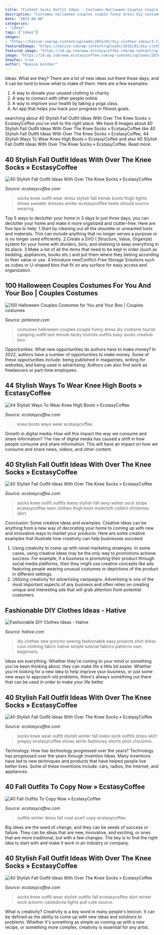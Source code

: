 ```yaml
---
title: "Fishnet Socks Outfit Ideas - Costumes Halloween Couples Couple Funny Dress Diy Costume Tourist Camping Outfit Last Minute Tacky Tourists Outfits Easy Socks Creative Boo"
description: "Costumes halloween couples couple funny dress diy costume tourist camping outfit last minute tacky tourists outfits easy socks creative boo"
date: "2023-04-06"
categories:
- "ideas"
tags: ["ideas"]
images:
- "https://hative.com/wp-content/uploads/2015/01/diy-clothes-ideas/3-fashionable-diy-clothes-ideas.jpg"
featuredImage: "https://hative.com/wp-content/uploads/2015/01/diy-clothes-ideas/3-fashionable-diy-clothes-ideas.jpg"
featured_image: "https://i0.wp.com/www.ecstasycoffee.com/wp-content/uploads/2016/10/Over-The-Knee-Socks-10.jpg?resize=620%2C909"
image: "https://i0.wp.com/www.ecstasycoffee.com/wp-content/uploads/2016/10/Over-The-Knee-Socks-4.jpg?resize=467%2C940"
ShowToc: true
author: "Nyasia Goldner"
---
```



Ideas: What are they?
There are a lot of new ideas out there these days, and it can be hard to know what to make of them. Here are a few examples:
1. A way to donate your unused clothing to charity.
2. A way to connect with other people online.
3. A way to improve your health by taking a yoga class.
4. An app that helps you track your progress in fitness goals.

	

		
searching about 40 Stylish Fall Outfit Ideas With Over The Knee Socks » EcstasyCoffee you've visit to the right place. We have 8 Images about 40 Stylish Fall Outfit Ideas With Over The Knee Socks » EcstasyCoffee like 40 Stylish Fall Outfit Ideas With Over The Knee Socks » EcstasyCoffee, 44 Stylish Ways To Wear Knee High Boots » EcstasyCoffee and also 40 Stylish Fall Outfit Ideas With Over The Knee Socks » EcstasyCoffee. Read more:
		
    
## 40 Stylish Fall Outfit Ideas With Over The Knee Socks » EcstasyCoffee

<img loading=lazy src="https://i0.wp.com/www.ecstasycoffee.com/wp-content/uploads/2016/10/Over-The-Knee-Socks-7.jpg?resize=620%2C917" onerror="this.onerror=null;this.src='https://tse3.mm.bing.net/th?id=OIP.bMmmKCXkT9OTu4fJAKOhMQHaK9&amp;pid=15.1';" alt="40 Stylish Fall Outfit Ideas With Over The Knee Socks » EcstasyCoffee">

_Source: ecstasycoffee.com_

>socks knee outfit wear dress stylish fall trends boots thigh tights shoes sweater dresses winter ecstasycoffee heels should source wearing. 

	

Top 5 ways to declutter your home in 3 days
In just three days, you can declutter your home and make it more organized and clutter-free. Here are five tips to help:
1.Start by cleaning out all the obsolete or unwanted tools and materials. This can include anything that no longer serves a purpose or is no longer used efficiently.
2.Create a SVO ( Structure, Value, Organize) system for your home with dividers, bins, and shelving to keep everything in its place.
3.Make a list of all the items that need to be kept in order (such as bedding, appliances, books etc.) and put them where they belong according to their value or use.
4.Introduce newConflict-Free Storage Solutions such as cubes or U-shaped bins that fit on any surface for easy access and organization.      
    
## 100 Halloween Couples Costumes For You And Your Boo | Couples Costumes

<img loading=lazy src="https://i.pinimg.com/736x/e5/09/50/e50950ea002334a9cbb7bbba81c5f195--halloween-couples-couple-halloween-costumes.jpg" onerror="this.onerror=null;this.src='https://tse1.mm.bing.net/th?id=OIP._Locupb9T6Ytqc0ijBQR6QHaK3&amp;pid=15.1';" alt="100 Halloween Couples Costumes for You and Your Boo | Couples costumes">

_Source: pinterest.com_

>costumes halloween couples couple funny dress diy costume tourist camping outfit last minute tacky tourists outfits easy socks creative boo. 

	

Opportunities: What new opportunities do authors have to make money?
In 2022, authors have a number of opportunities to make money. Some of these opportunities include: being published in magazines, writing for websites, and being used in advertising. Authors can also find work as freelancers or part-time employees.

    
## 44 Stylish Ways To Wear Knee High Boots » EcstasyCoffee

<img loading=lazy src="https://i1.wp.com/www.ecstasycoffee.com/wp-content/uploads/2016/12/Knee-High-Boots27.jpg?resize=718%2C1024" onerror="this.onerror=null;this.src='https://tse3.mm.bing.net/th?id=OIP.XDLFweaggb4HH0laEwzwFAHaKk&amp;pid=15.1';" alt="44 Stylish Ways To Wear Knee High Boots » EcstasyCoffee">

_Source: ecstasycoffee.com_

>knee boots ways wear ecstasycoffee. 

	

Growth in digital media: How will this impact the way we consume and share information?
The rise of digital media has caused a shift in how people consume and share information. This will have an impact on how we consume and share news, videos, and other content.

    
## 40 Stylish Fall Outfit Ideas With Over The Knee Socks » EcstasyCoffee

<img loading=lazy src="https://i0.wp.com/www.ecstasycoffee.com/wp-content/uploads/2016/10/Over-The-Knee-Socks-33.jpg" onerror="this.onerror=null;this.src='https://tse4.mm.bing.net/th?id=OIP.GZNvGFKlTvBnfZ61xm2O2wHaNK&amp;pid=15.1';" alt="40 Stylish Fall Outfit Ideas With Over The Knee Socks » EcstasyCoffee">

_Source: ecstasycoffee.com_

>socks knee outfit outfits teens stylish fall sexy winter sock stripe ecstasycoffee teen clothes thigh boot modcloth collect christmas skirt. 

	

Conclusion: Some creative ideas and examples.
Creative ideas can be anything from a new way of decorating your home to coming up with new and innovative ways to market your products. Here are some creative examples that illustrate how creativity can help businesses succeed:
1. Using creativity to come up with novel marketing strategies. In some cases, using creative ideas may be the only way to promotions achieve success. For example, if a business is promoting their product through social media platforms, then they might use creative concepts like ads featuring people wearing unusual costumes or depictions of the product in different settings.
2. Utilizing creativity for advertising campaigns. Advertising is one of the most important aspects of any business and often relies on creating unique and interesting ads that will grab attention from potential customers.

    
## Fashionable DIY Clothes Ideas - Hative

<img loading=lazy src="https://hative.com/wp-content/uploads/2015/01/diy-clothes-ideas/3-fashionable-diy-clothes-ideas.jpg" onerror="this.onerror=null;this.src='https://tse1.mm.bing.net/th?id=OIP.dv-kf3cmKTGTHwALjn11HgHaMW&amp;pid=15.1';" alt="Fashionable DIY Clothes Ideas - Hative">

_Source: hative.com_

>diy clothes sew poncho sewing fashionable easy projects shirt dress cool clothing fabric hative simple tutorial fabrics patterns own beginners. 

	

Ideas are everything. Whether they're coming to your mind or something you've been thinking about, they can make life a little bit easier. Whether you're looking for a new idea to help improve your business, or just some new ways to approach old problems, there's always something out there that can be used in order to make your life better.

    
## 40 Stylish Fall Outfit Ideas With Over The Knee Socks » EcstasyCoffee

<img loading=lazy src="https://i0.wp.com/www.ecstasycoffee.com/wp-content/uploads/2016/10/Over-The-Knee-Socks-10.jpg?resize=620%2C909" onerror="this.onerror=null;this.src='https://tse4.mm.bing.net/th?id=OIP.e1UwdA8uv7ZEHVznpuWCtQHaK2&amp;pid=15.1';" alt="40 Stylish Fall Outfit Ideas With Over The Knee Socks » EcstasyCoffee">

_Source: ecstasycoffee.com_

>socks knee wear outfit stylish winter fall looks sock outfits dress skirt preppy ecstasycoffee shoes skirts fashionsy shorts phot chicisimo. 

	

Technology: How has technology progressed over the years?
Technology has progressed over the years through Invention Ideas. Many inventions have led to new techniques and products that have helped people live better lives. Some of these inventions include: cars, radios, the Internet, and appliances.

    
## 40 Fall Outfits To Copy Now » EcstasyCoffee

<img loading=lazy src="https://i2.wp.com/www.ecstasycoffee.com/wp-content/uploads/2016/10/winter-fashion-black-scarf-dark-gray-coat-dress.jpg" onerror="this.onerror=null;this.src='https://tse2.mm.bing.net/th?id=OIP.iiVY5YZOCAoiWZx5a7QMNgHaOC&amp;pid=15.1';" alt="40 Fall Outfits To Copy Now » EcstasyCoffee">

_Source: ecstasycoffee.com_

>outfits winter dress fall coat scarf copy ecstasycoffee. 

	

Big ideas are the seed of change, and they can be seeds of success or failure. They can be ideas that are new, innovative, and exciting, or ones that are more traditional, but with a few changes. The key is to find the right idea to start with and make it work in an industry or company.

    
## 40 Stylish Fall Outfit Ideas With Over The Knee Socks » EcstasyCoffee

<img loading=lazy src="https://i0.wp.com/www.ecstasycoffee.com/wp-content/uploads/2016/10/Over-The-Knee-Socks-4.jpg?resize=467%2C940" onerror="this.onerror=null;this.src='https://tse1.mm.bing.net/th?id=OIP.TyEffREUrgzdE2B8MWK9xwCwFi&amp;pid=15.1';" alt="40 Stylish Fall Outfit Ideas With Over The Knee Socks » EcstasyCoffee">

_Source: ecstasycoffee.com_

>socks knee outfit wear stylish outfits fall ecstasycoffee skirt winter sock autumn calzedonia tights pull cute source. 

	

What is creativity?
Creativity is a key word in many people's lexicon. It can be defined as the ability to come up with new ideas and solutions to problems. Whether it's something as simple as coming up with a new recipe, or something more complex, creativity is essential for any artist.

